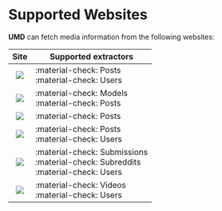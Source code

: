 # Supported Websites

**UMD** can fetch media information from the following websites:

|                                                             Site                                                              | Supported extractors                                                                  |
|:-----------------------------------------------------------------------------------------------------------------------------:|---------------------------------------------------------------------------------------|
|    [![](https://img.shields.io/badge/Coomer-1392F4?&style=for-the-badge&logo=onlyfans&logoColor=white)](https://coomer.st)    | :material-check: Posts<br>:material-check: Users                                      |
|    [![](https://img.shields.io/badge/Fapello-FF647C?&style=for-the-badge&logo=favro&logoColor=white)](https://fapello.com)    | :material-check: Models<br>:material-check: Posts                                     |
|    [![](https://img.shields.io/badge/Imaglr-0A3257?&style=for-the-badge&logo=quizlet&logoColor=white)](https://imaglr.com)    | :material-check: Posts                                                                |
|    [![](https://img.shields.io/badge/Kemono-E6712F?&style=for-the-badge&logo=keystone&logoColor=white)](https://kemono.su)    | :material-check: Posts<br>:material-check: Users                                      |
|    [![](https://img.shields.io/badge/Reddit-FF4500?&style=for-the-badge&logo=reddit&logoColor=white)](https://reddit.com)     | :material-check: Submissions<br>:material-check: Subreddits<br>:material-check: Users |
| [![](https://img.shields.io/badge/RedGifs-764ABC?&style=for-the-badge&logo=codeigniter&logoColor=white)](https://redgifs.com) | :material-check: Videos<br>:material-check: Users                                     |

